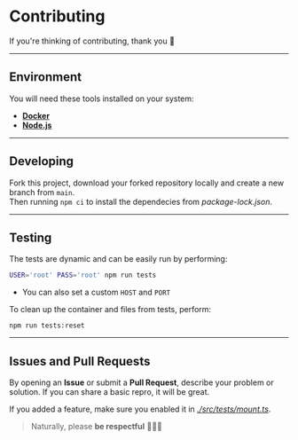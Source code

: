 # Contributing

If you're thinking of contributing, thank you 🎉

---

## Environment

You will need these tools installed on your system:

- [**Docker**](https://www.docker.com/products/docker-desktop/)
- [**Node.js**](https://nodejs.org/pt-br/download/current)

---

## Developing

Fork this project, download your forked repository locally and create a new branch from `main`.  
Then running `npm ci` to install the dependecies from _package-lock.json_.

---

## Testing

The tests are dynamic and can be easily run by performing:

```sh
USER='root' PASS='root' npm run tests
```

- You can also set a custom `HOST` and `PORT`

To clean up the container and files from tests, perform:

```
npm run tests:reset
```

---

## Issues and Pull Requests

By opening an **Issue** or submit a **Pull Request**, describe your problem or solution. If you can share a basic repro, it will be great.

If you added a feature, make sure you enabled it in [_./src/tests/mount.ts_](./src/tests/mount.ts#15).

> Naturally, please **be respectful** 🙋🏻‍♂️
